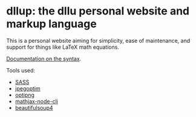 # dllup: the dllu personal website and markup language

This is a personal website aiming for simplicity, ease of maintenance, and support for things like LaTeX math equations.

[Documentation on the syntax](https://daniel.lawrence.lu/programming/dllup/).

Tools used:

* [SASS](http://sass-lang.com/)
* [jpegoptim](https://github.com/tjko/jpegoptim)
* [optipng](http://optipng.sourceforge.net/)
* [mathjax-node-cli](https://www.npmjs.com/package/mathjax-node-cli)
* [beautifulsoup4](https://www.crummy.com/software/BeautifulSoup/)

